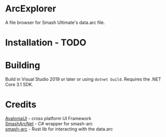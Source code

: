 # ArcExplorer
A file browser for Smash Ultimate's data.arc file. 

# Installation - TODO

# Building
Build in Visual Studio 2019 or later or using `dotnet build`. Requires the .NET Core 3.1 SDK. 

# Credits
[AvaloniaUI](https://github.com/AvaloniaUI/Avalonia) - cross platform UI Framework  
[SmashArcNet](https://github.com/ScanMountGoat/SmashArcNet) - C# wrapper for smash-arc  
[smash-arc](https://github.com/jam1garner/smash-arc) - Rust lib for interacting with the data.arc  
